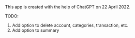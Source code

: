 This app is created with the help of ChatGPT on 22 April 2022.

TODO: 
1. Add option to delete account, categories, transaction, etc.
2. Add option to summary
